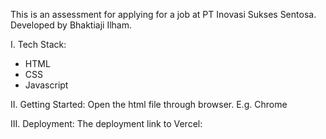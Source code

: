 This is an assessment for applying for a job at PT Inovasi Sukses Sentosa. Developed by Bhaktiaji Ilham.

I. Tech Stack:
- HTML
- CSS
- Javascript

II. Getting Started:
Open the html file through browser. E.g. Chrome

III. Deployment:
The deployment link to Vercel: 
